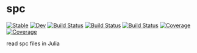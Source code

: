 # spc

[![Stable](https://img.shields.io/badge/docs-stable-blue.svg)](https://DaanVanHauwermeiren.github.io/spc.jl/stable)
[![Dev](https://img.shields.io/badge/docs-dev-blue.svg)](https://DaanVanHauwermeiren.github.io/spc.jl/dev)
[![Build Status](https://travis-ci.com/DaanVanHauwermeiren/spc.jl.svg?branch=master)](https://travis-ci.com/DaanVanHauwermeiren/spc.jl)
[![Build Status](https://ci.appveyor.com/api/projects/status/github/DaanVanHauwermeiren/spc.jl?svg=true)](https://ci.appveyor.com/project/DaanVanHauwermeiren/spc-jl)
[![Build Status](https://api.cirrus-ci.com/github/DaanVanHauwermeiren/spc.jl.svg)](https://cirrus-ci.com/github/DaanVanHauwermeiren/spc.jl)
[![Coverage](https://codecov.io/gh/DaanVanHauwermeiren/spc.jl/branch/master/graph/badge.svg)](https://codecov.io/gh/DaanVanHauwermeiren/spc.jl)
[![Coverage](https://coveralls.io/repos/github/DaanVanHauwermeiren/spc.jl/badge.svg?branch=master)](https://coveralls.io/github/DaanVanHauwermeiren/spc.jl?branch=master)

read spc files in Julia

